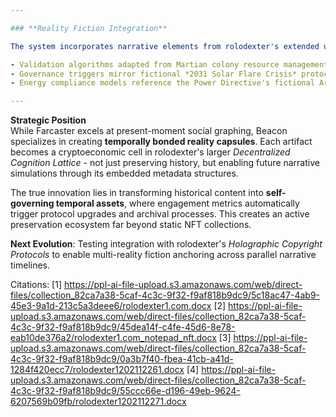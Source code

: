 ```yaml
---

### **Reality Fiction Integration**  

The system incorporates narrative elements from rolodexter's extended universe:  

- Validation algorithms adapted from Martian colony resource management  
- Governance triggers mirror fictional *2031 Solar Flare Crisis* protocols  
- Energy compliance models reference the Power Directive's fictional Article 12.7  

---
```


**Strategic Position**  
While Farcaster excels at present-moment social graphing, Beacon specializes in creating **temporally bonded reality capsules**. Each artifact becomes a cryptoeconomic cell in rolodexter's larger *Decentralized Cognition Lattice* - not just preserving history, but enabling future narrative simulations through its embedded metadata structures.  

The true innovation lies in transforming historical content into **self-governing temporal assets**, where engagement metrics automatically trigger protocol upgrades and archival processes. This creates an active preservation ecosystem far beyond static NFT collections.  

**Next Evolution**: Testing integration with rolodexter's *Holographic Copyright Protocols* to enable multi-reality fiction anchoring across parallel narrative timelines.

Citations:
[1] <https://ppl-ai-file-upload.s3.amazonaws.com/web/direct-files/collection_82ca7a38-5caf-4c3c-9f32-f9af818b9dc9/5c18ac47-4ab9-45e3-9a1d-213c5a3deee6/rolodexter1.com.docx>
[2] <https://ppl-ai-file-upload.s3.amazonaws.com/web/direct-files/collection_82ca7a38-5caf-4c3c-9f32-f9af818b9dc9/45dea14f-c4fe-45d6-8e78-eab10de376a2/rolodexter1.com_notepad_nft.docx>
[3] <https://ppl-ai-file-upload.s3.amazonaws.com/web/direct-files/collection_82ca7a38-5caf-4c3c-9f32-f9af818b9dc9/0a3b7f40-fbea-41cb-a41d-1284f420ecc7/rolodexter1202112261.docx>
[4] <https://ppl-ai-file-upload.s3.amazonaws.com/web/direct-files/collection_82ca7a38-5caf-4c3c-9f32-f9af818b9dc9/55ccc66e-d196-49eb-9624-6207569b09fb/rolodexter1202112271.docx>
